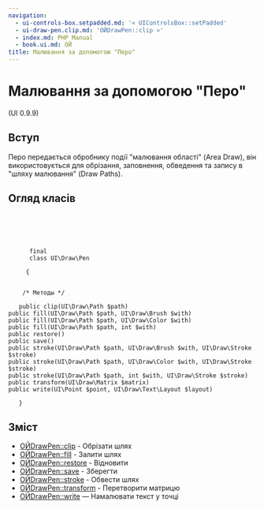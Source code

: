 ```yaml
---
navigation:
  - ui-controls-box.setpadded.md: '« UIControlsBox::setPadded'
  - ui-draw-pen.clip.md: 'ОЙDrawPen::clip »'
  - index.md: PHP Manual
  - book.ui.md: ОЙ
title: Малювання за допомогою "Перо"
---
```

# Малювання за допомогою "Перо"

(UI 0.9.9)

## Вступ

Перо передається обробнику події "малювання області" (Area Draw), він використовується для обрізання, заповнення, обведення та запису в "шляху малювання" (Draw Paths).

## Огляд класів

```classsynopsis



    
     
      final
      class UI\Draw\Pen
     
     {


    /* Методы */
    
   public clip(UI\Draw\Path $path)
public fill(UI\Draw\Path $path, UI\Draw\Brush $with)
public fill(UI\Draw\Path $path, UI\Draw\Color $with)
public fill(UI\Draw\Path $path, int $with)
public restore()
public save()
public stroke(UI\Draw\Path $path, UI\Draw\Brush $with, UI\Draw\Stroke $stroke)
public stroke(UI\Draw\Path $path, UI\Draw\Color $with, UI\Draw\Stroke $stroke)
public stroke(UI\Draw\Path $path, int $with, UI\Draw\Stroke $stroke)
public transform(UI\Draw\Matrix $matrix)
public write(UI\Point $point, UI\Draw\Text\Layout $layout)

   }
```

## Зміст

-   [ОЙDrawPen::clip](ui-draw-pen.clip.md) - Обрізати шлях
-   [ОЙDrawPen::fill](ui-draw-pen.fill.md) - Залити шлях
-   [ОЙDrawPen::restore](ui-draw-pen.restore.md) - Відновити
-   [ОЙDrawPen::save](ui-draw-pen.save.md) - Зберегти
-   [ОЙDrawPen::stroke](ui-draw-pen.stroke.md) - Обвести шлях
-   [ОЙDrawPen::transform](ui-draw-pen.transform.md) - Перетворити матрицю
-   [ОЙDrawPen::write](ui-draw-pen.write.md) — Намалювати текст у точці
